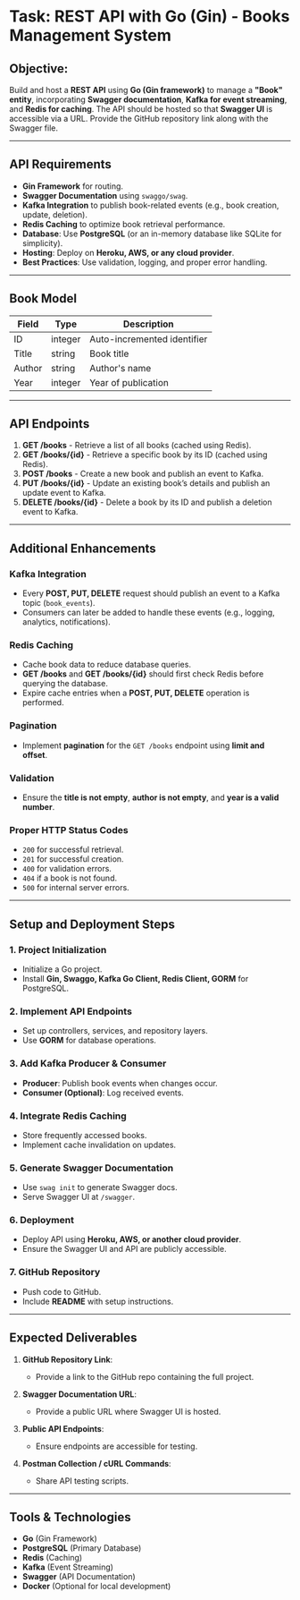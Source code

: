 # **Task: REST API with Go (Gin) \- Books Management System**

## **Objective:**

Build and host a **REST API** using **Go (Gin framework)** to manage a **"Book" entity**, incorporating **Swagger documentation**, **Kafka for event streaming**, and **Redis for caching**. The API should be hosted so that **Swagger UI** is accessible via a URL. Provide the GitHub repository link along with the Swagger file.

---

## **API Requirements**

* **Gin Framework** for routing.  
* **Swagger Documentation** using `swaggo/swag`.  
* **Kafka Integration** to publish book-related events (e.g., book creation, update, deletion).  
* **Redis Caching** to optimize book retrieval performance.  
* **Database**: Use **PostgreSQL** (or an in-memory database like SQLite for simplicity).  
* **Hosting**: Deploy on **Heroku, AWS, or any cloud provider**.  
* **Best Practices**: Use validation, logging, and proper error handling.

---

## **Book Model**

| Field | Type | Description |
| ----- | ----- | ----- |
| ID | integer | Auto-incremented identifier |
| Title | string | Book title |
| Author | string | Author's name |
| Year | integer | Year of publication |

---

## **API Endpoints**

1. **GET /books** \- Retrieve a list of all books (cached using Redis).  
2. **GET /books/{id}** \- Retrieve a specific book by its ID (cached using Redis).  
3. **POST /books** \- Create a new book and publish an event to Kafka.  
4. **PUT /books/{id}** \- Update an existing book’s details and publish an update event to Kafka.  
5. **DELETE /books/{id}** \- Delete a book by its ID and publish a deletion event to Kafka.

---

## **Additional Enhancements**

### **Kafka Integration**

* Every **POST, PUT, DELETE** request should publish an event to a Kafka topic (`book_events`).  
* Consumers can later be added to handle these events (e.g., logging, analytics, notifications).

### **Redis Caching**

* Cache book data to reduce database queries.  
* **GET /books** and **GET /books/{id}** should first check Redis before querying the database.  
* Expire cache entries when a **POST, PUT, DELETE** operation is performed.

### **Pagination**

* Implement **pagination** for the `GET /books` endpoint using **limit and offset**.

### **Validation**

* Ensure the **title is not empty**, **author is not empty**, and **year is a valid number**.

### **Proper HTTP Status Codes**

* `200` for successful retrieval.  
* `201` for successful creation.  
* `400` for validation errors.  
* `404` if a book is not found.  
* `500` for internal server errors.

---

## **Setup and Deployment Steps**

### **1\. Project Initialization**

* Initialize a Go project.  
* Install **Gin, Swaggo, Kafka Go Client, Redis Client, GORM** for PostgreSQL.

### **2\. Implement API Endpoints**

* Set up controllers, services, and repository layers.  
* Use **GORM** for database operations.

### **3\. Add Kafka Producer & Consumer**

* **Producer**: Publish book events when changes occur.  
* **Consumer (Optional)**: Log received events.

### **4\. Integrate Redis Caching**

* Store frequently accessed books.  
* Implement cache invalidation on updates.

### **5\. Generate Swagger Documentation**

* Use `swag init` to generate Swagger docs.  
* Serve Swagger UI at `/swagger`.

### **6\. Deployment**

* Deploy API using **Heroku, AWS, or another cloud provider**.  
* Ensure the Swagger UI and API are publicly accessible.

### **7\. GitHub Repository**

* Push code to GitHub.  
* Include **README** with setup instructions.

---

## **Expected Deliverables**

1. **GitHub Repository Link**:

   * Provide a link to the GitHub repo containing the full project.  
2. **Swagger Documentation URL**:

   * Provide a public URL where Swagger UI is hosted.  
3. **Public API Endpoints**:

   * Ensure endpoints are accessible for testing.  
4. **Postman Collection / cURL Commands**:

   * Share API testing scripts.

---

## **Tools & Technologies**

* **Go** (Gin Framework)  
* **PostgreSQL** (Primary Database)  
* **Redis** (Caching)  
* **Kafka** (Event Streaming)  
* **Swagger** (API Documentation)  
* **Docker** (Optional for local development)
